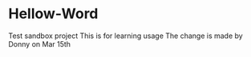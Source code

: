 # Hellow-Word
Test sandbox project
This is for learning usage
The change is made by Donny on Mar 15th
